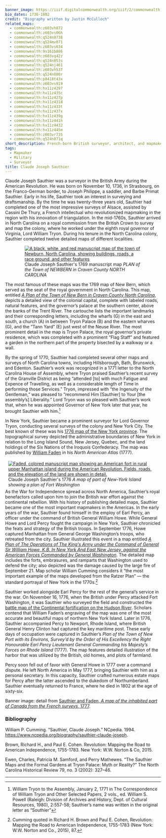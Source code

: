 ```yaml
---
banner_image: https://iiif.digitalcommonwealth.org/iiif/2/commonwealth:q524mv089/884,865,4346,2125/,1200/0/default.jpg
bio_dates: 1736-1802
credit: "Biography written by Justin McCulloch"
related_maps:
  - commonwealth:z603vh872
  - commonwealth:z603vs06h
  - commonwealth:q524n8738
  - commonwealth:q524mv071
  - commonwealth:z603vs634
  - commonwealth:9s161b886
  - commonwealth:z603vq42z
  - commonwealth:q524n853s
  - commonwealth:q524nj461
  - commonwealth:z603vh537
  - commonwealth:q524n800r
  - commonwealth:p8418t43x
  - commonwealth:z603vs919
  - commonwealth:hx11z4297
  - commonwealth:hx11z435c
  - commonwealth:hx11z427p
  - commonwealth:hx11z4318
  - commonwealth:hx11z433t
  - commonwealth:hx11z437x
  - commonwealth:hx11z439g
  - commonwealth:hx11z441h
  - commonwealth:hx11z4432
  - commonwealth:hx11z445m
  - commonwealth:z603vr735
  - commonwealth:q524n871q
short_description: French-born British surveyor, architect, and mapmaker
tags:
  - Mapmaker
  - Military
  - Surveyor
title: Claude Joseph Sauthier
---
```

Claude Joseph Sauthier was a surveyor in the British Army during the American Revolution. He was born on November 10, 1736, in Strasbourg, on the Franco-German border, to Joseph Philippe, a saddler, and Barbe Primat Sauthier. Early in his life, Sauthier took an interest in surveying and draftsmanship. By the time he was twenty-three years old, Sauthier had completed one of the most impressive surveys of Alsace, assisted by Cassini De Thury, a French intellectual who revolutionized mapmaking in the region with his innovation of triangulation. In the mid-1760s, Sauthier arrived in North Carolina on a royal commission from the British Crown to survey and map the colony, where he worked under the eighth royal governor of Virginia, Lord William Tryon. During his tenure in the North Carolina colony, Sauthier completed twelve detailed maps of different localities.

<figure style="display: block;margin-left: auto;margin-right: auto;width: 75%;">
  <a href="/maps/commonwealth:hx11z441h">
    <img src="https://iiif.digitalcommonwealth.org/iiif/2/commonwealth:hx11z442s/full/800,/0/default.jpg" alt="A black, white, and red manuscript map of the town of Newburn, North Carolina, showing buildings, roads, a race ground, and other features">
  </a>
  <figcaption>
    Claude Joseph Sauthier&#39;s 1769 manuscript map <em>PLAN of the Town of NEWBERN in Craven County NORTH CAROLINA</em>
  <figcaption>
</figure>

The most famous of these maps was the 1769 map of New Bern, which served as the seat of the royal government in North Carolina. This map, entitled [_A Plan of the Town of New Bern in Craven County North Carolina_](/maps/commonwealth:hx11z441h), depicts a detailed view of the colonial capital, complete with labeled roads, natural features, and the governor’s palace at the southern center, above the banks of the Trent River. The cartouche lists the important landmarks and their corresponding letters, including the wharfs (G) in the east and south, a church (A) in between Tryon Palace (B) and the eastern wharves (G), and the “Tann Yard” (E) just west of the Neuse River. The most prominent detail in the map is Tryon Palace, the royal governor’s private residence, which was completed with a prominent “Flag Staff” and featured a garden in the northern part of the property bisected by a walkway or a wall.

By the spring of 1770, Sauthier had completed several other maps and surveys of North Carolina towns, including Hillsborough, Bath, Brunswick, and Edenton. Sauthier’s work was recognized in a 1771 letter to the North Carolina House of Assembly, where Tryon praised Sauthier’s recent survey of the Granville District as being “attended \[to\] with much Fatigue and Expence of Travelling, as well as a considerable length of Time in performing those Services.” Tryon, impressed with “the Ingenuity of the Gentleman,” was pleased to “recommend Him \[Sauthier\] to Your \[the assembly’s\] Liberality.” Lord Tryon was so pleased with Sauthier’s work that, when he was appointed Governor of New York later that year, he brought Sauthier with him.[^1]

In New York, Sauthier became a prominent surveyor for Lord Governor Tryon, conducting several surveys of the colony and New York City. The best known of these was his [1776 map of the New York province](/maps/commonwealth:z603vs634). The topographical survey depicted the administrative boundaries of New York in relation to the Long Island Sound, New Jersey, Quebec, and the land holdings of the Six Nations of the Iroquois Confederacy. The map was published by [William Faden](/people/william-faden) in his _North American Atlas_ (1777).

<figure style="float:right;margin: 5px 10px;">
  <a href="/maps/commonwealth:q524n8738">
    <img src="https://iiif.digitalcommonwealth.org/iiif/2/commonwealth:q524n874j/full/433,/0/default.jpg" alt="Faded, colored manuscript map showing an American fort in rural upper Manhattan island during the American Revolution. Fields, roads, and the elevation of the land are shown in detail.">
  </a>
  <figcaption class="w-min">
    Claude Joseph Sauthier&#39;s 1776 <em>A map of part of New-York Island showing a plan of Fort Washington</em>
  </figcaption>
</figure>

As the War for Independence spread across North America, Sauthier’s royal benefactors called upon him to join the British war effort against the continental rebellion. With his history of publishing detailed maps, Sauthier became one of the most important mapmakers in the Americas. In the early years of the war, Sauthier found himself in the employ of Earl Percy, an officer under the command of British General William Howe. While General Howe and Lord Percy fought the campaign in New York, Sauthier chronicled the feats and strategy of the British troops. In September 1776, Howe captured Manhattan from General George Washington’s troops, who retreated from the city. Sauthier illustrated this event in a map entitled [_A Plan of The Operations of The King's Army under the Command of General Sir William Howe, K.B. In New York And East New Jersey, against the American Forces Commanded by General Washington_](/maps/commonwealth:q524n800r). The detailed map includes the forts, embrasures, and ramparts that Washington used to defend the city; also depicted was the damage caused by the large fire of September 21. Map scholar William Cumming considers it “the most important example of the maps developed from the Ratzer Plan” — the standard portrayal of New York in the 1770s.[^2]

Sauthier worked alongside Earl Percy for the rest of the general’s service in the war. On November 16, 1776, when the British under Percy attacked Fort Washington, it was Sauthier who surveyed the field and constructed the [battle map of the Continental fortification on the Hudson River](/maps/commonwealth:q524n8738). Scholars contend that William Faden’s engraving of the map was one of the most accurate and beautiful maps of northern New York Island. Later in 1776, Sauthier accompanied Percy to Newport, Rhode Island, where British General Henry Clinton had captured the key maritime post. These early days of occupation were captured in Sauthier’s _Plan of the Town of New Port with its Environs, Survey’d by the Order of His Excellency the Right Honourable Earl Percy Lieutenant General Commanding his Majesty’s Forces on Rhode Island_ (1777). The map features detailed illustration of the harbor that was utilized by the British, old homes, and plots of farmland.

Percy soon fell out of favor with General Howe in 1777 over a command dispute. He left North America in May 1777, bringing Sauthier with him as a personal secretary. In this capacity, Sauthier crafted numerous estate maps for Percy after the latter ascended to the dukedom of Northumberland. Sauthier eventually returned to France, where he died in 1802 at the age of sixty-six.

Banner image: detail from [Sauthier and Faden, _A map of the inhabited part of Canada from the French surveys_, 1777](/maps/commonwealth:q524mv071). 

[^1]: William Tryon to the Assembly, January 2, 1771 in The Correspondence of William Tryon and Other Selected Papers, 2 vols., ed. William S. Powell (Raleigh: Division of Archives and History, Dept. of Cultural Resources, 1980), 2:557-58; Sauthier’s name was written in the original letter as “Southier”

[^2]: Cumming quoted in Richard H. Brown and Paul E. Cohen, Revolution: Mapping the Road to American Independence, 1755-1783 (New York: W.W. Norton and Co., 2015), 87.

### Bibliography

William P. Cumming. “Sauthier, Claude Joseph.” NCpedia. 1994.  https://www.ncpedia.org/biography/sauthier-claude-joseph.

Brown, Richard H., and Paul E. Cohen. Revolution: Mapping the Road to American Independence, 1755-1783. New York: W.W. Norton & Co, 2015.

Ewen, Charles, Patricia M. Samford, and Perry Mathewes. “The Sauthier Maps and the Formal Gardens at Tryon Palace: Myth or Reality?” The North Carolina Historical Review 79, no. 3 (2002): 327–46.

***
